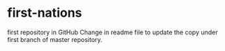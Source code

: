 # first-nations
first repository in GitHub
Change in readme file to update the copy under first branch of master repository.
